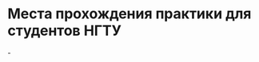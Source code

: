 # Места прохождения практики для студентов НГТУ
 <html>
  <head>
  <meta http-equiv='Content-Type' content='text/html; charset=utf8'>
  <link rel="stylesheet" href="http://sergey-oganesyan.ru/wp-content/uploads/2014/01/stylepromer.css" type="text/css" />
 -<title>Всплывающее окно на javascript - Seo блог sergey-oganesyan.ru</title>
  <style type="text/css">
  	
  	#wrap{
 @@ -66,12 +65,7 @@
  						<!-- Картинка ipad'a-->
  				<img  style="margin: 20px 0 0 50px;" src="http://sergey-oganesyan.ru/wp-content/uploads/2014/01/ipad.png">
  				
 -				<center>
 -							
 -					<a href="http://sergey-oganesyan.ru/javascript-s-primerami/kak-sdelat-vsplyvayushee-okno.html" class="myButton">Вернуться к статье</a> 
 -					<a class="myButton" href="http://sergey-oganesyan.ru/">sergey-oganesyan.ru</a>
 -				</center>
 -				
 +				<center>			
  			</div>
  
  		<center><button class="myButton" onclick="show('block')">Показать окно</button></center>	
   <meta charset="utf-8">
 <select><option selected> Выберите тип сортировки компаний:</option>
 <option>По наименованию факультета</option>
 <option><button class="myButton" onclick="show('block')">Показать окно</button></option>
 <option>По наименованию направления обучения</option></select>
 </body>
 </html>
